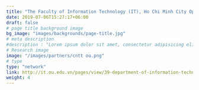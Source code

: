 ```yaml
---
title: "The Faculty of Information Technology (IT), Ho Chi Minh City Open University"
date: 2019-07-06T15:27:17+06:00
draft: false
# page title background image
bg_image: "images/backgrounds/page-title.jpg"
# meta description
#description : "Lorem ipsum dolor sit amet, consectetur adipisicing elit, sed do eiusmod tempor incididunt ut labore. dolore magna aliqua. Ut enim ad minim veniam, quis nostrud."
# Research image
image: "/images/partners/cntt ou.png"
# type
type: "network"
link: http://it.ou.edu.vn/pages/view/39-department-of-information-technology
weight: 4
---
```

